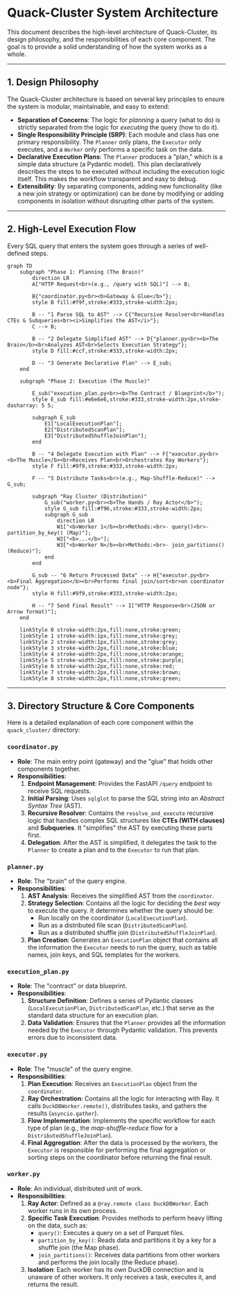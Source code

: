 # Quack-Cluster System Architecture

This document describes the high-level architecture of Quack-Cluster, its design philosophy, and the responsibilities of each core component. The goal is to provide a solid understanding of how the system works as a whole.

-----

## 1\. Design Philosophy

The Quack-Cluster architecture is based on several key principles to ensure the system is modular, maintainable, and easy to extend:

  * **Separation of Concerns**: The logic for *planning* a query (what to do) is strictly separated from the logic for *executing* the query (how to do it).
  * **Single Responsibility Principle (SRP)**: Each module and class has one primary responsibility. The `Planner` only plans, the `Executor` only executes, and a `Worker` only performs a specific task on the data.
  * **Declarative Execution Plans**: The `Planner` produces a "plan," which is a simple data structure (a Pydantic model). This plan declaratively describes the steps to be executed without including the execution logic itself. This makes the workflow transparent and easy to debug.
  * **Extensibility**: By separating components, adding new functionality (like a new join strategy or optimization) can be done by modifying or adding components in isolation without disrupting other parts of the system.

-----

## 2\. High-Level Execution Flow

Every SQL query that enters the system goes through a series of well-defined steps.

```mermaid
graph TD
    subgraph "Phase 1: Planning (The Brain)"
        direction LR
        A["HTTP Request<br>(e.g., /query with SQL)"] --> B;
        
        B{"coordinator.py<br><b>Gateway & Glue</b>"};
        style B fill:#f9f,stroke:#333,stroke-width:2px;

        B -- "1 Parse SQL to AST" --> C{"Recursive Resolver<br>Handles CTEs & Subqueries<br><i>Simplifies the AST</i>"};
        C --> B;

        B -- "2 Delegate Simplified AST" --> D{"planner.py<br><b>The Brain</b><br>Analyzes AST<br>Selects Execution Strategy"};
        style D fill:#ccf,stroke:#333,stroke-width:2px;
        
        D -- "3 Generate Declarative Plan" --> E_sub;
    end

    subgraph "Phase 2: Execution (The Muscle)"
        
        E_sub("execution_plan.py<br><b>The Contract / Blueprint</b>");
        style E_sub fill:#e6e6e6,stroke:#333,stroke-width:2px,stroke-dasharray: 5 5;
        
        subgraph E_sub
            E1["LocalExecutionPlan"];
            E2["DistributedScanPlan"];
            E3["DistributedShuffleJoinPlan"];
        end

        B -- "4 Delegate Execution with Plan" --> F{"executor.py<br><b>The Muscle</b><br>Receives Plan<br>Orchestrates Ray Workers"};
        style F fill:#9f9,stroke:#333,stroke-width:2px;
        
        F -- "5 Distribute Tasks<br>(e.g., Map-Shuffle-Reduce)" --> G_sub;
        
        subgraph "Ray Cluster (Distribution)"
            G_sub("worker.py<br><b>The Hands / Ray Actor</b>");
            style G_sub fill:#f96,stroke:#333,stroke-width:2px;
            subgraph G_sub
                direction LR
                W1["<b>Worker 1</b><br>Methods:<br>- query()<br>- partition_by_key() (Map)"];
                W2["<b>...</b>"];
                W3["<b>Worker N</b><br>Methods:<br>- join_partitions() (Reduce)"];
            end
        end

        G_sub -- "6 Return Processed Data" --> H{"executor.py<br><b>Final Aggregation</b><br>Performs final join/sort<br>on coordinator node"};
        style H fill:#9f9,stroke:#333,stroke-width:2px;

        H -- "7 Send Final Result" --> I["HTTP Response<br>(JSON or Arrow format)"];
    end

    linkStyle 0 stroke-width:2px,fill:none,stroke:green;
    linkStyle 1 stroke-width:1px,fill:none,stroke:grey;
    linkStyle 2 stroke-width:1px,fill:none,stroke:grey;
    linkStyle 3 stroke-width:2px,fill:none,stroke:blue;
    linkStyle 4 stroke-width:2px,fill:none,stroke:orange;
    linkStyle 5 stroke-width:2px,fill:none,stroke:purple;
    linkStyle 6 stroke-width:2px,fill:none,stroke:red;
    linkStyle 7 stroke-width:2px,fill:none,stroke:brown;
    linkStyle 8 stroke-width:2px,fill:none,stroke:green;
```

-----

## 3\. Directory Structure & Core Components

Here is a detailed explanation of each core component within the `quack_cluster/` directory:

### `coordinator.py`

  * **Role**: The main entry point (gateway) and the "glue" that holds other components together.
  * **Responsibilities**:
    1.  **Endpoint Management**: Provides the FastAPI `/query` endpoint to receive SQL requests.
    2.  **Initial Parsing**: Uses `sqlglot` to parse the SQL string into an *Abstract Syntax Tree* (AST).
    3.  **Recursive Resolver**: Contains the `resolve_and_execute` recursive logic that handles complex SQL structures like **CTEs (WITH clauses)** and **Subqueries**. It "simplifies" the AST by executing these parts first.
    4.  **Delegation**: After the AST is simplified, it delegates the task to the `Planner` to create a plan and to the `Executor` to run that plan.

### `planner.py`

  * **Role**: The "brain" of the query engine.
  * **Responsibilities**:
    1.  **AST Analysis**: Receives the simplified AST from the `coordinator`.
    2.  **Strategy Selection**: Contains all the logic for deciding the *best way* to execute the query. It determines whether the query should be:
          * Run locally on the coordinator (`LocalExecutionPlan`).
          * Run as a distributed file scan (`DistributedScanPlan`).
          * Run as a distributed shuffle join (`DistributedShuffleJoinPlan`).
    3.  **Plan Creation**: Generates an `ExecutionPlan` object that contains all the information the `Executor` needs to run the query, such as table names, join keys, and SQL templates for the workers.

### `execution_plan.py`

  * **Role**: The "contract" or data blueprint.
  * **Responsibilities**:
    1.  **Structure Definition**: Defines a series of Pydantic classes (`LocalExecutionPlan`, `DistributedScanPlan`, etc.) that serve as the standard data structure for an execution plan.
    2.  **Data Validation**: Ensures that the `Planner` provides all the information needed by the `Executor` through Pydantic validation. This prevents errors due to inconsistent data.

### `executor.py`

  * **Role**: The "muscle" of the query engine.
  * **Responsibilities**:
    1.  **Plan Execution**: Receives an `ExecutionPlan` object from the `coordinator`.
    2.  **Ray Orchestration**: Contains all the logic for interacting with Ray. It calls `DuckDBWorker.remote()`, distributes tasks, and gathers the results (`asyncio.gather`).
    3.  **Flow Implementation**: Implements the specific workflow for each type of plan (e.g., the *map-shuffle-reduce* flow for a `DistributedShuffleJoinPlan`).
    4.  **Final Aggregation**: After the data is processed by the workers, the `Executor` is responsible for performing the final aggregation or sorting steps on the coordinator before returning the final result.

### `worker.py`

  * **Role**: An individual, distributed unit of work.
  * **Responsibilities**:
    1.  **Ray Actor**: Defined as a `@ray.remote class DuckDBWorker`. Each worker runs in its own process.
    2.  **Specific Task Execution**: Provides methods to perform heavy lifting on the data, such as:
          * `query()`: Executes a query on a set of Parquet files.
          * `partition_by_key()`: Reads data and partitions it by a key for a shuffle join (the Map phase).
          * `join_partitions()`: Receives data partitions from other workers and performs the join locally (the Reduce phase).
    3.  **Isolation**: Each worker has its own DuckDB connection and is unaware of other workers. It only receives a task, executes it, and returns the result.